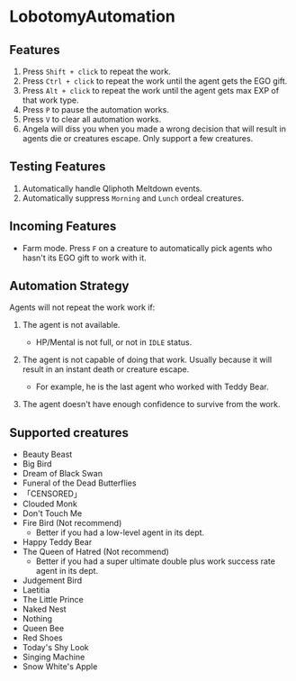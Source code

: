 ﻿# LobotomyAutomation

## Features

1. Press `Shift + click` to repeat the work.
2. Press `Ctrl + click` to repeat the work until the agent gets the EGO gift.
3. Press `Alt + click` to repeat the work until the agent gets max EXP of that work type.
5. Press `P` to pause the automation works.
6. Press `V` to clear all automation works.
7. Angela will diss you when you made a wrong decision that will result in agents die or creatures escape. Only support a few creatures.

## Testing Features

1. Automatically handle Qliphoth Meltdown events.
2. Automatically suppress `Morning` and `Lunch` ordeal creatures.

## Incoming Features

- Farm mode. Press `F` on a creature to automatically pick agents who hasn't its EGO gift to work with it.

## Automation Strategy

Agents will not repeat the work work if:

1. The agent is not available.
   - HP/Mental is not full, or not in `IDLE` status.

2. The agent is not capable of doing that work. Usually because it will result in an instant death or creature escape.
   - For example, he is the last agent who worked with Teddy Bear.

3. The agent doesn't have enough confidence to survive from the work.

## Supported creatures

- Beauty Beast
- Big Bird
- Dream of Black Swan
- Funeral of the Dead Butterflies
- 「CENSORED」
- Clouded Monk
- Don't Touch Me
- Fire Bird (Not recommend)
  - Better if you had a low-level agent in its dept.
- Happy Teddy Bear
- The Queen of Hatred (Not recommend)
  - Better if you had a super ultimate double plus work success rate agent in its dept.
- Judgement Bird
- Laetitia
- The Little Prince
- Naked Nest
- Nothing
- Queen Bee
- Red Shoes
- Today's Shy Look
- Singing Machine
- Snow White's Apple